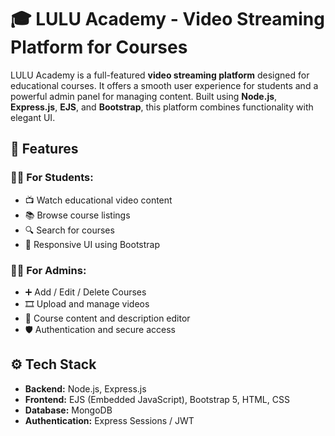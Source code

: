 # 🎓 LULU Academy - Video Streaming Platform for Courses

LULU Academy is a full-featured **video streaming platform** designed for educational courses. It offers a smooth user experience for students and a powerful admin panel for managing content. Built using **Node.js**, **Express.js**, **EJS**, and **Bootstrap**, this platform combines functionality with elegant UI.

## 📌 Features

### 👩‍🎓 For Students:
- 📺 Watch educational video content
- 📚 Browse course listings
- 🔍 Search for courses
- 🎨 Responsive UI using Bootstrap

### 👨‍💼 For Admins:
- ➕ Add / Edit / Delete Courses
- 🎞️ Upload and manage videos
- 🧾 Course content and description editor
- 🛡️ Authentication and secure access

## ⚙️ Tech Stack

- **Backend:** Node.js, Express.js
- **Frontend:** EJS (Embedded JavaScript), Bootstrap 5, HTML, CSS
- **Database:** MongoDB
- **Authentication:** Express Sessions / JWT
